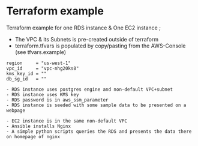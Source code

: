 # Terraform example

Terraform example for one RDS instance & One EC2 instance ;
- The VPC & its Subnets is pre-created outside of terraform
- terraform.tfvars is populated by copy/pasting from the AWS-Console (see tfvars.example)

```
region     = "us-west-1"
vpc_id     = "vpc-nhg20ks8"
kms_key_id = ""
db_sg_id   = ""
```
```
- RDS instance uses postgres engine and non-default VPC+subnet
- RDS instance uses KMS key
- RDS password is in aws_ssm_parameter
- RDS instance is seeded with some sample data to be presented on a webpage

- EC2 instance is in the same non-default VPC
- Ansible installs Nginx
- A simple python scripts queries the RDS and presents the data there on homepage of nginx
